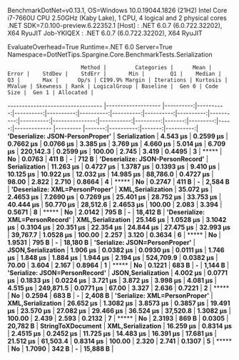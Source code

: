 
BenchmarkDotNet=v0.13.1, OS=Windows 10.0.19044.1826 (21H2)
Intel Core i7-7660U CPU 2.50GHz (Kaby Lake), 1 CPU, 4 logical and 2 physical cores
.NET SDK=7.0.100-preview.6.22352.1
  [Host]     : .NET 6.0.7 (6.0.722.32202), X64 RyuJIT
  Job-YKIQEX : .NET 6.0.7 (6.0.722.32202), X64 RyuJIT

EvaluateOverhead=True  Runtime=.NET 6.0  Server=True  
Namespace=DotNetTips.Spargine.Core.BenchmarkTests.Serialization  

                           Method |         Categories |      Mean |     Error |    StdDev |    StdErr |       Min |        Q1 |    Median |        Q3 |       Max |      Op/s | CI99.9% Margin | Iterations | Kurtosis | MValue | Skewness | Rank | LogicalGroup | Baseline |  Gen 0 | Code Size |  Gen 1 | Allocated |
--------------------------------- |------------------- |----------:|----------:|----------:|----------:|----------:|----------:|----------:|----------:|----------:|----------:|---------------:|-----------:|---------:|-------:|---------:|-----:|------------- |--------- |-------:|----------:|-------:|----------:|
 **'Deserialize: JSON-PersonProper'** |      **Serialization** |  **4.543 μs** | **0.2599 μs** | **0.7662 μs** | **0.0766 μs** |  **3.385 μs** |  **3.769 μs** |  **4.660 μs** |  **5.014 μs** |  **6.709 μs** | **220,142.3** |      **0.2599 μs** |     **100.00** |    **2.745** |  **3.419** |   **0.4495** |    **3** |            ***** |       **No** | **0.0763** |     **411 B** |      **-** |     **712 B** |
 **'Deserialize: JSON-PersonRecord'** |      **Serialization** | **11.263 μs** | **0.4727 μs** | **1.3787 μs** | **0.1393 μs** |  **9.410 μs** | **10.125 μs** | **10.922 μs** | **12.032 μs** | **14.985 μs** |  **88,786.0** |      **0.4727 μs** |      **98.00** |    **2.822** |  **2.710** |   **0.8664** |    **4** |            ***** |       **No** | **0.2747** |     **411 B** |      **-** |   **2,584 B** |
  **'Deserialize: XML=PersonProper'** |  **XML,Serialization** | **35.072 μs** | **2.4653 μs** | **7.2690 μs** | **0.7269 μs** | **25.401 μs** | **28.752 μs** | **33.753 μs** | **40.444 μs** | **50.770 μs** |  **28,512.6** |      **2.4653 μs** |     **100.00** |    **2.083** |  **3.394** |   **0.5671** |    **8** |            ***** |       **No** | **2.0142** |     **795 B** |      **-** |  **18,412 B** |
  **'Deserialize: XML=PersonRecord'** |  **XML,Serialization** | **25.146 μs** | **1.0528 μs** | **3.1042 μs** | **0.3104 μs** | **20.351 μs** | **22.354 μs** | **24.844 μs** | **27.475 μs** | **32.993 μs** |  **39,767.7** |      **1.0528 μs** |     **100.00** |    **2.257** |  **3.120** |   **0.3634** |    **6** |            ***** |       **No** | **1.9531** |     **795 B** |      **-** |  **18,180 B** |
   **'Serialize: JSON=PersonProper'** | **JSON,Serialization** |  **1.906 μs** | **0.0382 μs** | **0.0930 μs** | **0.0111 μs** |  **1.746 μs** |  **1.848 μs** |  **1.884 μs** |  **1.944 μs** |  **2.194 μs** | **524,709.9** |      **0.0382 μs** |      **70.00** |    **3.604** |  **2.167** |   **0.8964** |    **1** |            ***** |       **No** | **0.1221** |     **683 B** |      **-** |   **1,144 B** |
   **'Serialize: JSON=PersonRecord'** | **JSON,Serialization** |  **4.002 μs** | **0.0771 μs** | **0.1833 μs** | **0.0224 μs** |  **3.721 μs** |  **3.872 μs** |  **3.998 μs** |  **4.081 μs** |  **4.515 μs** | **249,871.5** |      **0.0771 μs** |      **67.00** |    **3.327** |  **2.636** |   **0.7221** |    **2** |            ***** |       **No** | **0.2594** |     **683 B** |      **-** |   **2,408 B** |
    **'Serialize: XML=PersonProper'** |  **XML,Serialization** | **26.652 μs** | **1.3082 μs** | **3.8573 μs** | **0.3857 μs** | **19.491 μs** | **23.570 μs** | **27.082 μs** | **29.466 μs** | **36.524 μs** |  **37,520.8** |      **1.3082 μs** |     **100.00** |    **2.439** |  **2.593** |   **0.2132** |    **7** |            ***** |       **No** | **2.3193** |     **869 B** | **0.0305** |  **20,782 B** |
                **StringToXDocument** |  **XML,Serialization** | **16.259 μs** | **0.8314 μs** | **2.4515 μs** | **0.2452 μs** | **11.725 μs** | **14.483 μs** | **16.391 μs** | **17.681 μs** | **21.512 μs** |  **61,503.4** |      **0.8314 μs** |     **100.00** |    **2.320** |  **2.741** |   **0.1307** |    **5** |            ***** |       **No** | **1.7090** |     **342 B** |      **-** |  **15,888 B** |
